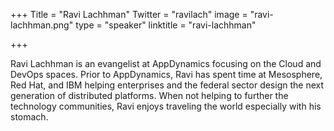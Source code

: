 +++
Title = "Ravi Lachhman"
Twitter = "ravilach"
image = "ravi-lachhman.png"
type = "speaker"
linktitle = "ravi-lachhman"

+++

Ravi Lachhman is an evangelist at AppDynamics focusing on the Cloud and DevOps spaces. Prior to AppDynamics, Ravi has spent time at Mesosphere, Red Hat, and IBM helping enterprises and the federal sector design the next generation of distributed platforms. When not helping to further the technology communities, Ravi enjoys traveling the world especially with his stomach.

